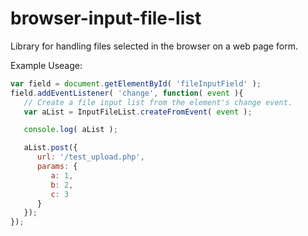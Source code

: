 # browser-input-file-list
Library for handling files selected in the browser on a web page form.

Example Useage:
```js
var field = document.getElementById( 'fileInputField' );
field.addEventListener( 'change', function( event ){
   // Create a file input list from the element's change event.
   var aList = InputFileList.createFromEvent( event );

   console.log( aList );

   aList.post({
      url: '/test_upload.php',
      params: {
         a: 1,
         b: 2,
         c: 3
      }
   });
});
```